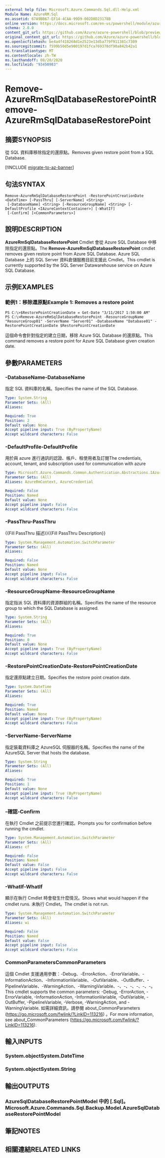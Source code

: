 ```yaml
---
external help file: Microsoft.Azure.Commands.Sql.dll-Help.xml
Module Name: AzureRM.Sql
ms.assetid: 67A9BB67-EF14-4CAA-99D9-002D0D23178B
online version: https://docs.microsoft.com/en-us/powershell/module/azurerm.sql/remove-azurermsqldatabaserestorepoint
schema: 2.0.0
content_git_url: https://github.com/Azure/azure-powershell/blob/preview/src/ResourceManager/Sql/Commands.Sql/help/Remove-AzureRmSqlDatabaseRestorePoint.md
original_content_git_url: https://github.com/Azure/azure-powershell/blob/preview/src/ResourceManager/Sql/Commands.Sql/help/Remove-AzureRmSqlDatabaseRestorePoint.md
ms.openlocfilehash: be4a4f418268d1e2523e13d5a779f911381c7309
ms.sourcegitcommit: f599b50d5e980197d1fca769378df90a842b42a1
ms.translationtype: MT
ms.contentlocale: zh-TW
ms.lasthandoff: 08/20/2020
ms.locfileid: "93450983"
---
```

# <span data-ttu-id="25ca5-101">Remove-AzureRmSqlDatabaseRestorePoint</span><span class="sxs-lookup"><span data-stu-id="25ca5-101">Remove-AzureRmSqlDatabaseRestorePoint</span></span>

## <span data-ttu-id="25ca5-102">摘要</span><span class="sxs-lookup"><span data-stu-id="25ca5-102">SYNOPSIS</span></span>
<span data-ttu-id="25ca5-103">從 SQL 資料庫移除指定的還原點。</span><span class="sxs-lookup"><span data-stu-id="25ca5-103">Removes given restore point from a SQL Database.</span></span>

[!INCLUDE [migrate-to-az-banner](../../includes/migrate-to-az-banner.md)]

## <span data-ttu-id="25ca5-104">句法</span><span class="sxs-lookup"><span data-stu-id="25ca5-104">SYNTAX</span></span>

```
Remove-AzureRmSqlDatabaseRestorePoint -RestorePointCreationDate <DateTime> [-PassThru] [-ServerName] <String>
 [-DatabaseName] <String> [-ResourceGroupName] <String> [-DefaultProfile <IAzureContextContainer>] [-WhatIf]
 [-Confirm] [<CommonParameters>]
```

## <span data-ttu-id="25ca5-105">說明</span><span class="sxs-lookup"><span data-stu-id="25ca5-105">DESCRIPTION</span></span>
<span data-ttu-id="25ca5-106">**AzureRmSqlDatabaseRestorePoint** Cmdlet 會從 Azure SQL Database 中移除指定的還原點。</span><span class="sxs-lookup"><span data-stu-id="25ca5-106">The **Remove-AzureRmSqlDatabaseRestorePoint** cmdlet removes given restore point from Azure SQL Database.</span></span>
<span data-ttu-id="25ca5-107">Azure SQL Database 上的 SQL Server 資料倉儲服務目前支援此 Cmdlet。</span><span class="sxs-lookup"><span data-stu-id="25ca5-107">This cmdlet is currently supported by the SQL Server Datawarehouse service on Azure SQL Database.</span></span>

## <span data-ttu-id="25ca5-108">示例</span><span class="sxs-lookup"><span data-stu-id="25ca5-108">EXAMPLES</span></span>

### <span data-ttu-id="25ca5-109">範例1：移除還原點</span><span class="sxs-lookup"><span data-stu-id="25ca5-109">Example 1: Removes a restore point</span></span>
```
PS C:\>$RestorePointCreationDate = Get-Date "3/11/2017 1:50:00 AM"
PS C:\>Remove-AzureRmSqlDatabaseRestorePoint -ResourceGroupName "ResourceGroup01" -ServerName "Server01" -DatabaseName "Database01" -RestorePointCreationDate $RestorePointCreationDate
```

<span data-ttu-id="25ca5-110">這個命令會針對指定的建立日期，移除 Azure SQL Database 的還原點。</span><span class="sxs-lookup"><span data-stu-id="25ca5-110">This command removes a restore point for Azure SQL Database given creation date.</span></span>

## <span data-ttu-id="25ca5-111">參數</span><span class="sxs-lookup"><span data-stu-id="25ca5-111">PARAMETERS</span></span>

### <span data-ttu-id="25ca5-112">-DatabaseName</span><span class="sxs-lookup"><span data-stu-id="25ca5-112">-DatabaseName</span></span>
<span data-ttu-id="25ca5-113">指定 SQL 資料庫的名稱。</span><span class="sxs-lookup"><span data-stu-id="25ca5-113">Specifies the name of the SQL Database.</span></span>

```yaml
Type: System.String
Parameter Sets: (All)
Aliases:

Required: True
Position: 2
Default value: None
Accept pipeline input: True (ByPropertyName)
Accept wildcard characters: False
```

### <span data-ttu-id="25ca5-114">-DefaultProfile</span><span class="sxs-lookup"><span data-stu-id="25ca5-114">-DefaultProfile</span></span>
<span data-ttu-id="25ca5-115">用於與 azure 進行通訊的認證、帳戶、租使用者及訂閱</span><span class="sxs-lookup"><span data-stu-id="25ca5-115">The credentials, account, tenant, and subscription used for communication with azure</span></span>

```yaml
Type: Microsoft.Azure.Commands.Common.Authentication.Abstractions.IAzureContextContainer
Parameter Sets: (All)
Aliases: AzureRmContext, AzureCredential

Required: False
Position: Named
Default value: None
Accept pipeline input: False
Accept wildcard characters: False
```

### <span data-ttu-id="25ca5-116">-PassThru</span><span class="sxs-lookup"><span data-stu-id="25ca5-116">-PassThru</span></span>
<span data-ttu-id="25ca5-117">{{Fill PassThru 描述}}</span><span class="sxs-lookup"><span data-stu-id="25ca5-117">{{Fill PassThru Description}}</span></span>

```yaml
Type: System.Management.Automation.SwitchParameter
Parameter Sets: (All)
Aliases:

Required: False
Position: Named
Default value: None
Accept pipeline input: False
Accept wildcard characters: False
```

### <span data-ttu-id="25ca5-118">-ResourceGroupName</span><span class="sxs-lookup"><span data-stu-id="25ca5-118">-ResourceGroupName</span></span>
<span data-ttu-id="25ca5-119">指定指派 SQL 資料庫的資源群組的名稱。</span><span class="sxs-lookup"><span data-stu-id="25ca5-119">Specifies the name of the resource group to which the SQL Database is assigned.</span></span>

```yaml
Type: System.String
Parameter Sets: (All)
Aliases:

Required: True
Position: 0
Default value: None
Accept pipeline input: True (ByPropertyName)
Accept wildcard characters: False
```

### <span data-ttu-id="25ca5-120">-RestorePointCreationDate</span><span class="sxs-lookup"><span data-stu-id="25ca5-120">-RestorePointCreationDate</span></span>
<span data-ttu-id="25ca5-121">指定還原點建立日期。</span><span class="sxs-lookup"><span data-stu-id="25ca5-121">Specifies the restore point creation date.</span></span>

```yaml
Type: System.DateTime
Parameter Sets: (All)
Aliases:

Required: True
Position: Named
Default value: None
Accept pipeline input: True (ByPropertyName)
Accept wildcard characters: False
```

### <span data-ttu-id="25ca5-122">-ServerName</span><span class="sxs-lookup"><span data-stu-id="25ca5-122">-ServerName</span></span>
<span data-ttu-id="25ca5-123">指定裝載資料庫之 AzureSQL 伺服器的名稱。</span><span class="sxs-lookup"><span data-stu-id="25ca5-123">Specifies the name of the AzureSQL Server that hosts the database.</span></span>

```yaml
Type: System.String
Parameter Sets: (All)
Aliases:

Required: True
Position: 1
Default value: None
Accept pipeline input: True (ByPropertyName)
Accept wildcard characters: False
```

### <span data-ttu-id="25ca5-124">-確認</span><span class="sxs-lookup"><span data-stu-id="25ca5-124">-Confirm</span></span>
<span data-ttu-id="25ca5-125">在執行 Cmdlet 之前提示您進行確認。</span><span class="sxs-lookup"><span data-stu-id="25ca5-125">Prompts you for confirmation before running the cmdlet.</span></span>

```yaml
Type: System.Management.Automation.SwitchParameter
Parameter Sets: (All)
Aliases: cf

Required: False
Position: Named
Default value: False
Accept pipeline input: False
Accept wildcard characters: False
```

### <span data-ttu-id="25ca5-126">-WhatIf</span><span class="sxs-lookup"><span data-stu-id="25ca5-126">-WhatIf</span></span>
<span data-ttu-id="25ca5-127">顯示在執行 Cmdlet 時會發生什麼情況。</span><span class="sxs-lookup"><span data-stu-id="25ca5-127">Shows what would happen if the cmdlet runs.</span></span>
<span data-ttu-id="25ca5-128">未執行 Cmdlet。</span><span class="sxs-lookup"><span data-stu-id="25ca5-128">The cmdlet is not run.</span></span>

```yaml
Type: System.Management.Automation.SwitchParameter
Parameter Sets: (All)
Aliases: wi

Required: False
Position: Named
Default value: False
Accept pipeline input: False
Accept wildcard characters: False
```

### <span data-ttu-id="25ca5-129">CommonParameters</span><span class="sxs-lookup"><span data-stu-id="25ca5-129">CommonParameters</span></span>
<span data-ttu-id="25ca5-130">這個 Cmdlet 支援通用參數：-Debug、-ErrorAction、-ErrorVariable、-InformationAction、-InformationVariable、-OutVariable、-OutBuffer、-PipelineVariable、-WarningAction、-WarningVariable、-、-、-、-、-、-。</span><span class="sxs-lookup"><span data-stu-id="25ca5-130">This cmdlet supports the common parameters: -Debug, -ErrorAction, -ErrorVariable, -InformationAction, -InformationVariable, -OutVariable, -OutBuffer, -PipelineVariable, -Verbose, -WarningAction, and -WarningVariable.</span></span> <span data-ttu-id="25ca5-131">如需詳細資訊，請參閱 about_CommonParameters (https://go.microsoft.com/fwlink/?LinkID=113216) 。</span><span class="sxs-lookup"><span data-stu-id="25ca5-131">For more information, see about_CommonParameters (https://go.microsoft.com/fwlink/?LinkID=113216).</span></span>

## <span data-ttu-id="25ca5-132">輸入</span><span class="sxs-lookup"><span data-stu-id="25ca5-132">INPUTS</span></span>

### <span data-ttu-id="25ca5-133">System.object</span><span class="sxs-lookup"><span data-stu-id="25ca5-133">System.DateTime</span></span>

### <span data-ttu-id="25ca5-134">System.object</span><span class="sxs-lookup"><span data-stu-id="25ca5-134">System.String</span></span>

## <span data-ttu-id="25ca5-135">輸出</span><span class="sxs-lookup"><span data-stu-id="25ca5-135">OUTPUTS</span></span>

### <span data-ttu-id="25ca5-136">AzureSqlDatabaseRestorePointModel 中的 [.Sql]。</span><span class="sxs-lookup"><span data-stu-id="25ca5-136">Microsoft.Azure.Commands.Sql.Backup.Model.AzureSqlDatabaseRestorePointModel</span></span>

## <span data-ttu-id="25ca5-137">筆記</span><span class="sxs-lookup"><span data-stu-id="25ca5-137">NOTES</span></span>

## <span data-ttu-id="25ca5-138">相關連結</span><span class="sxs-lookup"><span data-stu-id="25ca5-138">RELATED LINKS</span></span>
